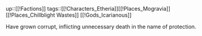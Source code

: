 up::[[!Factions]]
tags::[[!Characters_Etheria]][[!Places_Mogravia]][[!Places_Chillblight Wastes]] [[!Gods_Icarianous]]

Have grown corrupt, inflicting unnecessary death in the name of protection.

